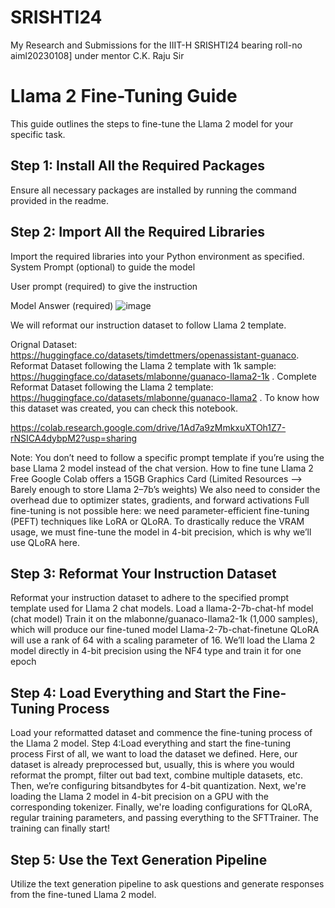 # SRISHTI24
My Research and Submissions for the IIIT-H SRISHTI24 bearing roll-no aiml20230108] under mentor C.K. Raju Sir
# Llama 2 Fine-Tuning Guide

This guide outlines the steps to fine-tune the Llama 2 model for your specific task.

## Step 1: Install All the Required Packages

Ensure all necessary packages are installed by running the command provided in the readme.

## Step 2: Import All the Required Libraries

Import the required libraries into your Python environment as specified.
System Prompt (optional) to guide the model

User prompt (required) to give the instruction

Model Answer (required)
![image](https://github.com/Manoj010104/SRISHTI24/assets/120236387/ce5f437e-5905-46a5-9bc1-431a65ce4369)

We will reformat our instruction dataset to follow Llama 2 template.

Orignal Dataset: https://huggingface.co/datasets/timdettmers/openassistant-guanaco.
Reformat Dataset following the Llama 2 template with 1k sample: https://huggingface.co/datasets/mlabonne/guanaco-llama2-1k .
Complete Reformat Dataset following the Llama 2 template: https://huggingface.co/datasets/mlabonne/guanaco-llama2 .
To know how this dataset was created, you can check this notebook.

https://colab.research.google.com/drive/1Ad7a9zMmkxuXTOh1Z7-rNSICA4dybpM2?usp=sharing

Note: You don’t need to follow a specific prompt template if you’re using the base Llama 2 model instead of the chat version.
How to fine tune Llama 2
Free Google Colab offers a 15GB Graphics Card (Limited Resources --> Barely enough to store Llama 2–7b’s weights)
We also need to consider the overhead due to optimizer states, gradients, and forward activations
Full fine-tuning is not possible here: we need parameter-efficient fine-tuning (PEFT) techniques like LoRA or QLoRA.
To drastically reduce the VRAM usage, we must fine-tune the model in 4-bit precision, which is why we’ll use QLoRA here.


## Step 3: Reformat Your Instruction Dataset

Reformat your instruction dataset to adhere to the specified prompt template used for Llama 2 chat models.
Load a llama-2-7b-chat-hf model (chat model)
Train it on the mlabonne/guanaco-llama2-1k (1,000 samples), which will produce our fine-tuned model Llama-2-7b-chat-finetune
QLoRA will use a rank of 64 with a scaling parameter of 16. We’ll load the Llama 2 model directly in 4-bit precision using the NF4 type and train it for one epoch

## Step 4: Load Everything and Start the Fine-Tuning Process

Load your reformatted dataset and commence the fine-tuning process of the Llama 2 model.
Step 4:Load everything and start the fine-tuning process
First of all, we want to load the dataset we defined. Here, our dataset is already preprocessed but, usually, this is where you would reformat the prompt, filter out bad text, combine multiple datasets, etc.
Then, we’re configuring bitsandbytes for 4-bit quantization.
Next, we're loading the Llama 2 model in 4-bit precision on a GPU with the corresponding tokenizer.
Finally, we're loading configurations for QLoRA, regular training parameters, and passing everything to the SFTTrainer. The training can finally start!

## Step 5: Use the Text Generation Pipeline

Utilize the text generation pipeline to ask questions and generate responses from the fine-tuned Llama 2 model.
